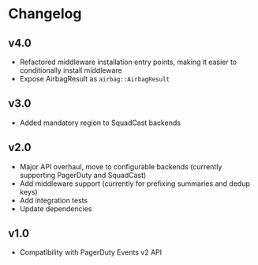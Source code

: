 # Changelog

## v4.0 
* Refactored middleware installation entry points, making it easier to conditionally install middleware
* Expose AirbagResult as `airbag::AirbagResult`

## v3.0
* Added mandatory region to SquadCast backends

## v2.0
* Major API overhaul, move to configurable backends (currently supporting PagerDuty and SquadCast)
* Add middleware support (currently for prefixing summaries and dedup keys)
* Add integration tests
* Update dependencies

## v1.0
* Compatibility with PagerDuty Events v2 API